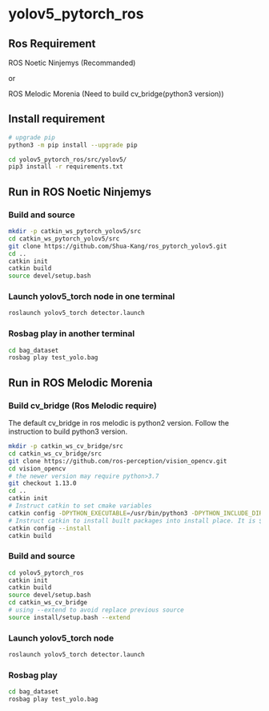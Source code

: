 # yolov5_pytorch_ros

## Ros Requirement
ROS Noetic Ninjemys (Recommanded)

or

ROS Melodic Morenia (Need to build cv_bridge(python3 version))



## Install requirement
```bash
# upgrade pip
python3 -m pip install --upgrade pip

cd yolov5_pytorch_ros/src/yolov5/
pip3 install -r requirements.txt
```

## Run in ROS Noetic Ninjemys

### Build and source
```bash
mkdir -p catkin_ws_pytorch_yolov5/src
cd catkin_ws_pytorch_yolov5/src
git clone https://github.com/Shua-Kang/ros_pytorch_yolov5.git
cd ..
catkin init
catkin build
source devel/setup.bash
```

### Launch yolov5_torch node in one terminal
```bash
roslaunch yolov5_torch detector.launch
```

### Rosbag play in another terminal
```bash
cd bag_dataset
rosbag play test_yolo.bag
```
## Run in ROS Melodic Morenia

### Build cv_bridge (Ros Melodic require) 
The default cv_bridge in ros melodic is python2 version.
Follow the instruction to build python3 version.
```bash
mkdir -p catkin_ws_cv_bridge/src
cd catkin_ws_cv_bridge/src
git clone https://github.com/ros-perception/vision_opencv.git
cd vision_opencv
# the newer version may require python>3.7
git checkout 1.13.0
cd ..
catkin init
# Instruct catkin to set cmake variables
catkin config -DPYTHON_EXECUTABLE=/usr/bin/python3 -DPYTHON_INCLUDE_DIR=/usr/include/python3.6m -DPYTHON_LIBRARY=/usr/lib/x86_64-linux-gnu/libpython3.6m.so
# Instruct catkin to install built packages into install place. It is $CATKIN_WORKSPACE/install folder
catkin config --install
catkin build
```
### Build and source
```bash
cd yolov5_pytorch_ros
catkin init
catkin build
source devel/setup.bash
cd catkin_ws_cv_bridge
# using --extend to avoid replace previous source
source install/setup.bash --extend
```

### Launch yolov5_torch node
```bash
roslaunch yolov5_torch detector.launch
```

### Rosbag play
```bash
cd bag_dataset
rosbag play test_yolo.bag
```
